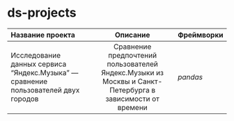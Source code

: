 
# ds-projects
| Название проекта      | Описание               | Фреймворки                  |
| :-------------------- | :---------------------:|:--------------------------- |
| Исследование данных сервиса “Яндекс.Музыка” — сравнение пользователей двух городов | Сравнение предпочтений пользователей Яндекс.Музыки из Москвы и Санкт-Петербурга в зависимости от времени | *pandas* |

